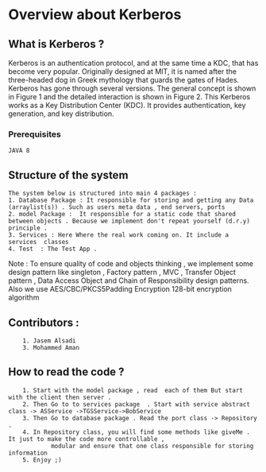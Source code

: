 # Overview about Kerberos

## What is Kerberos ? 
Kerberos is an authentication protocol, and at the same time a KDC, that has become very popular. Originally designed at MIT, it is named after the three-headed dog in Greek mythology that guards the gates of Hades. Kerberos has gone through several versions. The general concept is shown in Figure 1 and the detailed interaction is shown in Figure 2. This Kerberos works as a Key Distribution Center (KDC). It provides authentication, key generation, and key distribution.

### Prerequisites

```
JAVA 8 
```

## Structure of the system 
   	The system below is structured into main 4 packages :
   	1. Database Package : It responsible for storing and getting any Data (arraylist(s)) . Such as users meta data , end servers, ports 
   	2. model Package :  It responsible for a static code that shared between objects . Because we implement don't repeat yourself (d.r.y) principle .
   	3. Services : Here Where the real work coming on. It include a services  classes 
   	4. Test  : The Test App .
   
   Note : To ensure quality of code and objects thinking , 
  			 we implement some design pattern like singleton , Factory pattern , MVC , Transfer Object pattern ,
    		 Data Access Object and Chain of Responsibility design patterns. 
   	     Also we use AES/CBC/PKCS5Padding Encryption 128-bit encryption algorithm
    
##   Contributors : 
    	1. Jasem Alsadi 
    	3. Mohammed Aman  
     
##   How to read the code  ? 
    	1. Start with the model package , read  each of them But start with the client then server . 
    	2. Then Go to to services package  . Start with service abstract class -> ASService ->TGSService->BobService
    	3. Then Go to database package . Read the port class -> Repository . 
    	4. In Repository class, you will find some methods like giveMe . It just to make the code more controllable , 
    			modular and ensure that one class responsible for storing information  
    	5. Enjoy ;)
        
        
